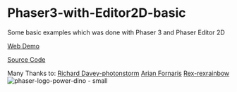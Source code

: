 # Phaser3-with-Editor2D-basic
Some basic examples which was done with Phaser 3 and Phaser Editor 2D

[Web Demo](http://cestaslunce.cz/testy/Phaser3-with-Editor-Basic)

[Source Code](https://github.com/MerlinEl/Phaser3-with-Editor-Basic)

Many Thanks to:
[Richard Davey-photonstorm](https://github.com/photonstorm)
[Arian Fornaris](https://github.com/PhaserEditor2D)
[Rex-rexrainbow](https://github.com/rexrainbow)
![phaser-logo-power-dino - small](https://user-images.githubusercontent.com/15173933/164748309-c00cc435-b1a8-4438-bf2e-5d454c4836bd.png)
